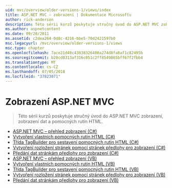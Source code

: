 ```yaml
---
uid: mvc/overview/older-versions-1/views/index
title: ASP.NET MVC – zobrazení | Dokumentace Microsoftu
author: rick-anderson
description: Této sérii kurzů poskytuje stručný úvod do ASP.NET MVC zobrazení, zobrazení dat a pomocných rutin HTML.
ms.author: aspnetcontent
ms.date: 09/28/2011
ms.assetid: c2dea264-0d8c-4216-bbe5-70d2421597b0
msc.legacyurl: /mvc/overview/older-versions-1/views
msc.type: chapter
ms.openlocfilehash: 7ace21d40c43838326400a274d8fa8af1c82495b
ms.sourcegitcommit: b28cd0313af316c051c2ff8549865bff67f2fbb4
ms.translationtype: MT
ms.contentlocale: cs-CZ
ms.lasthandoff: 07/05/2018
ms.locfileid: "37823071"
---
```

<a name="aspnet-mvc-views"></a>Zobrazení ASP.NET MVC
====================
> Této sérii kurzů poskytuje stručný úvod do ASP.NET MVC zobrazení, zobrazení dat a pomocných rutin HTML.


- [ASP.NET MVC – přehled zobrazení (C#)](asp-net-mvc-views-overview-cs.md)
- [Vytvoření vlastních pomocných rutin HTML (C#)](creating-custom-html-helpers-cs.md)
- [Třída TagBuilder pro sestavení pomocných rutin HTML (C#)](using-the-tagbuilder-class-to-build-html-helpers-cs.md)
- [Vytvoření rozložení stránek pomocí stránek předlohy pro zobrazení (C#)](creating-page-layouts-with-view-master-pages-cs.md)
- [Předání dat stránkám předlohy pro zobrazení (C#)](passing-data-to-view-master-pages-cs.md)
- [ASP.NET MVC – přehled zobrazení (VB)](asp-net-mvc-views-overview-vb.md)
- [Vytvoření vlastních pomocných rutin HTML (VB)](creating-custom-html-helpers-vb.md)
- [Třída TagBuilder pro sestavení pomocných rutin HTML (VB)](using-the-tagbuilder-class-to-build-html-helpers-vb.md)
- [Vytvoření rozložení stránek pomocí stránek předlohy pro zobrazení (VB)](creating-page-layouts-with-view-master-pages-vb.md)
- [Předání dat stránkám předlohy pro zobrazení (VB)](passing-data-to-view-master-pages-vb.md)
